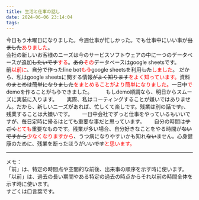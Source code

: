 ```yaml
---
title: 生活と仕事の話し
date: 2024-06-06 23:14:04
tags:
---
```

今日もう木曜日になりました。今週仕事が忙しかった。でも仕事中にいい事が~~出ました~~<font color=red>ありました</font>。  
会社の新しいお客様のニーズは今のサービスソフトウェアの中に一つのデータベースが追加~~したいです~~<font color=red>する</font>。~~あの~~<font color=red>その</font>データベースはgoogle sheetsです。　　　
~~前~~<font color=red>以前に</font>、自分で作ったline bot<font color=red>も~~う~~</font>google sheetsを利用~~した~~<font color=red>しました</font>。
だから、私はgoogle sheetsに関する情報~~がよく知ります~~<font color=red>をよく知っています。</font>資料~~のまとめは簡単になりました~~<font color=red>をまとめることがより簡単になりました。</font>一日~~中~~<font color=red>で</font>demoを作ることが~~もう~~できました。 　　
もしdemo順調なら、明日からスムーズに実装に入ります。　　
実際、私はコーティングすることが嫌いではありません。だから、新しいニーズがあれば、忙しくて楽しです。残業は別の話で~~す。~~、残業することは大嫌いです。　　
一日中会社でずっと仕事をやっているもいいですが、毎日定時に帰るはとても重要な事だと思っています。　　
自分の時間は~~すごく~~<font color=red>とても</font>重要なものです。残業が多い場合、自分好きなことをやる時間が~~ないですから~~<font color=red>少なくなりますから</font>、うつ病になりやすいかも知れ~~ない~~ません。心身健康のために、残業を断ったほうがいい~~です~~<font color=red>と思います。</font>  
***
メモ：  
「前」は、特定の時間点や空間的な前後、出来事の順序を示す時に使います。  
「以前」は、過去の長い期間やある特定の過去の時点からそれ以前の時間全体を示す時に使います。  
すごくは口言葉です。  
